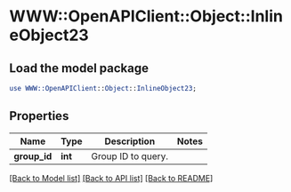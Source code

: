 # WWW::OpenAPIClient::Object::InlineObject23

## Load the model package
```perl
use WWW::OpenAPIClient::Object::InlineObject23;
```

## Properties
Name | Type | Description | Notes
------------ | ------------- | ------------- | -------------
**group_id** | **int** | Group ID to query. | 

[[Back to Model list]](../README.md#documentation-for-models) [[Back to API list]](../README.md#documentation-for-api-endpoints) [[Back to README]](../README.md)


